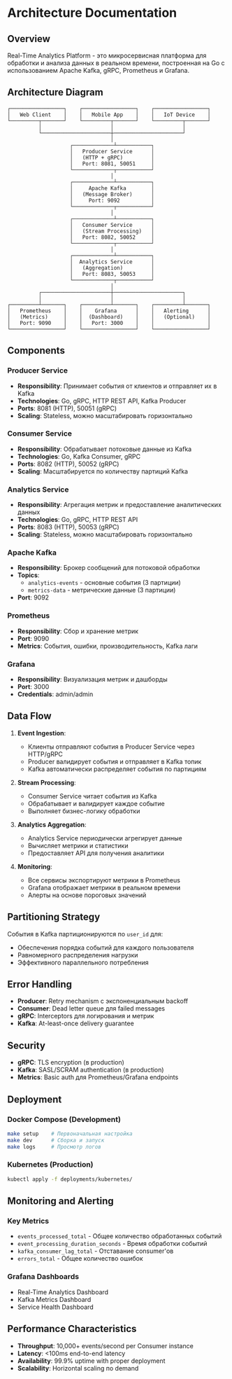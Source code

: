 # Architecture Documentation

## Overview

Real-Time Analytics Platform - это микросервисная платформа для обработки и анализа данных в реальном времени, построенная на Go с использованием Apache Kafka, gRPC, Prometheus и Grafana.

## Architecture Diagram

```
┌─────────────────┐    ┌─────────────────┐    ┌─────────────────┐
│   Web Client    │    │   Mobile App    │    │   IoT Device    │
└─────────┬───────┘    └─────────┬───────┘    └─────────┬───────┘
          │                      │                      │
          └──────────────────────┼──────────────────────┘
                                 │
                    ┌─────────────┴───────────┐
                    │   Producer Service      │
                    │   (HTTP + gRPC)         │
                    │   Port: 8081, 50051     │
                    └─────────────┬───────────┘
                                 │
                    ┌─────────────┴───────────┐
                    │     Apache Kafka        │
                    │   (Message Broker)      │
                    │     Port: 9092          │
                    └─────────────┬───────────┘
                                 │
                    ┌─────────────┴───────────┐
                    │   Consumer Service      │
                    │   (Stream Processing)   │
                    │   Port: 8082, 50052     │
                    └─────────────┬───────────┘
                                 │
                    ┌─────────────┴───────────┐
                    │  Analytics Service      │
                    │   (Aggregation)         │
                    │   Port: 8083, 50053     │
                    └─────────────┬───────────┘
                                 │
          ┌──────────────────────┼──────────────────────┐
          │                      │                      │
┌─────────┴───────┐    ┌─────────┴───────┐    ┌─────────┴───────┐
│   Prometheus    │    │    Grafana      │    │   Alerting      │
│   (Metrics)     │    │  (Dashboard)    │    │   (Optional)    │
│   Port: 9090    │    │   Port: 3000    │    │                 │
└─────────────────┘    └─────────────────┘    └─────────────────┘
```

## Components

### Producer Service
- **Responsibility**: Принимает события от клиентов и отправляет их в Kafka
- **Technologies**: Go, gRPC, HTTP REST API, Kafka Producer
- **Ports**: 8081 (HTTP), 50051 (gRPC)
- **Scaling**: Stateless, можно масштабировать горизонтально

### Consumer Service
- **Responsibility**: Обрабатывает потоковые данные из Kafka
- **Technologies**: Go, Kafka Consumer, gRPC
- **Ports**: 8082 (HTTP), 50052 (gRPC)
- **Scaling**: Масштабируется по количеству партиций Kafka

### Analytics Service
- **Responsibility**: Агрегация метрик и предоставление аналитических данных
- **Technologies**: Go, gRPC, HTTP REST API
- **Ports**: 8083 (HTTP), 50053 (gRPC)
- **Scaling**: Stateless, можно масштабировать горизонтально

### Apache Kafka
- **Responsibility**: Брокер сообщений для потоковой обработки
- **Topics**: 
  - `analytics-events` - основные события (3 партиции)
  - `metrics-data` - метрические данные (3 партиции)
- **Port**: 9092

### Prometheus
- **Responsibility**: Сбор и хранение метрик
- **Port**: 9090
- **Metrics**: События, ошибки, производительность, Kafka лаги

### Grafana
- **Responsibility**: Визуализация метрик и дашборды
- **Port**: 3000
- **Credentials**: admin/admin

## Data Flow

1. **Event Ingestion**:
   - Клиенты отправляют события в Producer Service через HTTP/gRPC
   - Producer валидирует события и отправляет в Kafka топик
   - Kafka автоматически распределяет события по партициям

2. **Stream Processing**:
   - Consumer Service читает события из Kafka
   - Обрабатывает и валидирует каждое событие
   - Выполняет бизнес-логику обработки

3. **Analytics Aggregation**:
   - Analytics Service периодически агрегирует данные
   - Вычисляет метрики и статистики
   - Предоставляет API для получения аналитики

4. **Monitoring**:
   - Все сервисы экспортируют метрики в Prometheus
   - Grafana отображает метрики в реальном времени
   - Алерты на основе пороговых значений

## Partitioning Strategy

События в Kafka партиционируются по `user_id` для:
- Обеспечения порядка событий для каждого пользователя
- Равномерного распределения нагрузки
- Эффективного параллельного потребления

## Error Handling

- **Producer**: Retry mechanism с экспоненциальным backoff
- **Consumer**: Dead letter queue для failed messages
- **gRPC**: Interceptors для логирования и метрик
- **Kafka**: At-least-once delivery guarantee

## Security

- **gRPC**: TLS encryption (в production)
- **Kafka**: SASL/SCRAM authentication (в production)
- **Metrics**: Basic auth для Prometheus/Grafana endpoints

## Deployment

### Docker Compose (Development)
```bash
make setup    # Первоначальная настройка
make dev      # Сборка и запуск
make logs     # Просмотр логов
```

### Kubernetes (Production)
```bash
kubectl apply -f deployments/kubernetes/
```

## Monitoring and Alerting

### Key Metrics
- `events_processed_total` - Общее количество обработанных событий
- `event_processing_duration_seconds` - Время обработки событий
- `kafka_consumer_lag_total` - Отставание consumer'ов
- `errors_total` - Общее количество ошибок

### Grafana Dashboards
- Real-Time Analytics Dashboard
- Kafka Metrics Dashboard
- Service Health Dashboard

## Performance Characteristics

- **Throughput**: 10,000+ events/second per Consumer instance
- **Latency**: <100ms end-to-end latency
- **Availability**: 99.9% uptime with proper deployment
- **Scalability**: Horizontal scaling по demand 